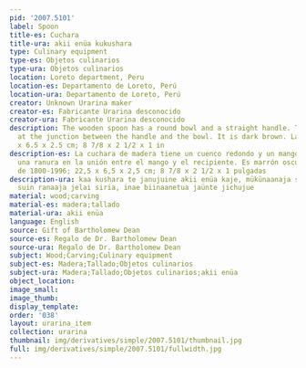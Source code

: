 ```yaml
---
pid: '2007.5101'
label: Spoon
title-es: Cuchara
title-ura: akii enüa kukushara
type: Culinary equipment
type-es: Objetos culinarios
type-ura: Objetos culinarios
location: Loreto department, Peru
location-es: Departamento de Loreto, Perú
location-ura: Departamento de Loreto, Perú
creator: Unknown Urarina maker
creator-es: Fabricante Urarina desconocido
creator-ura: Fabricante Urarina desconocido
description: The wooden spoon has a round bowl and a straight handle. There is a groove
  at the junction between the handle and the bowl. It is dark brown. Late 1800s-1996.&nbsp;22.5
  x 6.5 x 2.5 cm; 8 7/8 x 2 1/2 x 1 in
description-es: La cuchara de madera tiene un cuenco redondo y un mango recto. Hay
  una ranura en la unión entre el mango y el recipiente. Es marrón oscuro. Finales
  de 1800-1996; 22,5 x 6,5 x 2,5 cm; 8 7/8 x 2 1/2 x 1 pulgadas
description-ura: kaa kushara te janujuine akii enüa kaje, mükünaanaja siria, reraeku
  suin ranaaja jelai siria, inae biinaanetua jaünte jichujue
material: wood;carving
material-es: madera;tallado
material-ura: akii enüa
language: English
source: Gift of Bartholomew Dean
source-es: Regalo de Dr. Bartholomew Dean
source-ura: Regalo de Dr. Bartholomew Dean
subject: Wood;Carving;Culinary equipment
subject-es: Madera;Tallado;Objetos culinarios
subject-ura: Madera;Tallado;Objetos culinarios;akii enüa
object_location:
image_small:
image_thumb:
display_template:
order: '038'
layout: urarina_item
collection: urarina
thumbnail: img/derivatives/simple/2007.5101/thumbnail.jpg
full: img/derivatives/simple/2007.5101/fullwidth.jpg
---
```

